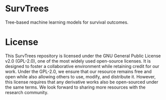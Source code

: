 # SurvTrees
Tree-based machine learning models for survival outcomes.

# License
This SurvTrees repository is licensed under the GNU General Public License v2.0 (GPL-2.0), one of the most widely used open-source licenses. It is designed to foster a collaborative environment while retaining credit for our work. Under the GPL-2.0, we ensure that our resource remains free and open while also allowing others to use, modify, and distribute it. However, this license requires that any derivative works also be open-sourced under the same terms. We look forward to sharing more resources with the research community.
